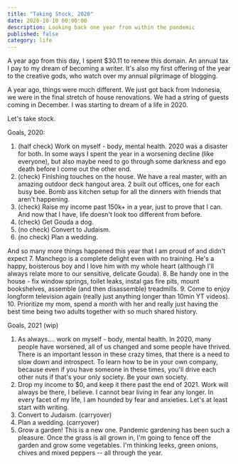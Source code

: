 ```yaml
---
title: "Taking Stock, 2020"
date: 2020-10-10 00:00:00
description: Looking back one year from within the pandemic
published: false
category: life
---
```


A year ago from this day, I spent $30.11 to renew this domain. An annual tax I pay to my dream of becoming a writer. It's also my first offering of the year to the creative gods, who watch over my annual pilgrimage of blogging. 

A year ago, things were much different. We just got back from Indonesia, we were in the final stretch of house renovations. We had a string of guests coming in December. I was starting to dream of a life in 2020.

Let's take stock.

Goals, 2020:
1. (half check) Work on myself - body, mental health. 2020 was a disaster for both. In some ways I spent the year in a worsening decline (like everyone), but also maybe need to go through some darkness and ego death before I come out the other end. 
2. (check) Finishing touches on the house. We have a real master, with an amazing outdoor deck hangout area. 2 built out offices, one for each busy bee. Bomb ass kitchen setup for all the dinners with friends that aren't happening. 
3. (check) Raise my income past 150k+ in a year, just to prove that I can. And now that I have, life doesn't look too different from before. 
4. (check) Get Gouda a dog. 
5. (no check) Convert to Judaism.
6. (no check) Plan a wedding.

And so many more things happened this year that I am proud of and didn't expect
7. Manchego is a complete delight even with no training. He's a happy, boisterous boy and I love him with my whole heart (although I'll always relate more to our sensitive, delicate Gouda). 
8. Be handy one in the house - fix window springs, toilet leaks, instal gas fire pits, mount bookshelves, assemble (and then disassemble) treadmills.
9. Come to enjoy longform television again (really just anything longer than 10min YT videos).
10. Prioritize my mom, spend a month with her and really just having the best time being two adults together with so much shared history. 


Goals, 2021 (wip)
1. As always.... work on myself - body, mental health. In 2020, many people have worsened, all of us changed and some people have thrived. There is an important lesson in these crazy times, that there is a need to slow down and introspect. To learn how to be in your own company, because even if you have someone in these times, you'll drive each other nuts if that's your only society. Be your own society.
2. Drop my income to $0, and keep it there past the end of 2021. Work will always be there, I believe. I cannot bear living in fear any longer. In every facet of my life, I am hounded by fear and anxieties. Let's at least start with writing. 
3. Convert to Judaism. (carryover)
4. Plan a wedding. (carryover)
5. Grow a garden! This is a new one. Pandemic gardening has been such a pleasure. Once the grass is all grown in, I'm going to fence off the garden and grow some vegetables. I'm thinking leeks, green onions, chives and mixed peppers -- all through the year. 
